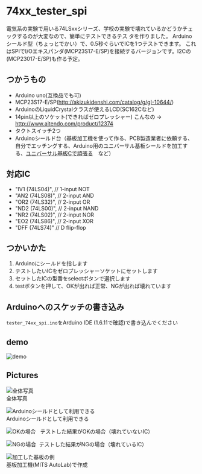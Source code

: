 # 74xx_tester_spi

電気系の実験で用いる74LSxxシリーズ、学校の実験で壊れているかどうかチェックするのが大変なので、簡単にテストできるテス
タを作りました。
Arduinoシールド型（ちょっとでかい）で、0.5秒ぐらいでICを1つテストできます。
これはSPIでI/Oエキスパンダ(MCP23S17-E/SP)を接続するバージョンです。I2Cの(MCP23017-E/SP)も作る予定。

## つかうもの
* Arduino uno(互換品でも可)
* MCP23S17-E/SP(<http://akizukidenshi.com/catalog/g/gI-10644/>)
* ArduinoのLiquidCrystalクラスが使えるLCD(SC162Cなど)
* 14pin以上のソケット(できればゼロプレッシャー) こんなの -> <http://www.aitendo.com/product/12374>
* タクトスイッチ2つ
* Arduinoシールド台（基板加工機を使って作る、PCB製造業者に依頼する、自分でエッチングする、Arduino用のユニバーサル基板シールドを加工する、[ユニバーサル](http://diary-kuzenikike.blogspot.jp/2010/03/arduino.html "Arduino用のユニバーサル基板をつくる")[基板Cで頑張る](http://memo.tank.jp/archives/1182 "頑丈な自作プロトシールド")　など）

## 対応IC
*  "IV1 (74LS04)", // 1-input NOT
*  "AN2 (74LS08)", // 2-input AND
*  "OR2 (74LS32)", // 2-input OR
*  "ND2 (74LS00)", // 2-input NAND
*  "NR2 (74LS02)", // 2-input NOR
*  "EO2 (74LS86)", // 2-input XOR
*  "DFF (74LS74)"  // D flip-flop

## つかいかた
1. Arduinoにシールドを指します
2. テストしたいICをゼロプレッシャーソケットにセットします
3. セットしたICの型番をselectボタンで選択します
4. testボタンを押して、OKが出れば正常、NGが出れば壊れています

## Arduinoへのスケッチの書き込み
`tester_74xx_spi.ino`をArduino IDE (1.6.11で確認)で書き込んでください

## demo
![demo](/img/demo_74xx_tester_spi.gif)

## Pictures
![全体写真](/img/over.jpg)  
全体写真

![Arduinoシールドとして利用できる](/img/shield.jpg)  
Arduinoシールドとして利用できる

![OKの場合](/img/sample_ok.jpg)  
テストした結果がOKの場合（壊れていないIC）

![NGの場合](/img/sample_ng.jpg) 
テストした結果がNGの場合（壊れているIC）

![加工した基板の例](/img/kiban.jpg)  
基板加工機(MITS AutoLab)で作成
